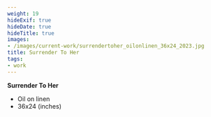 ```yaml
---
weight: 19
hideExif: true
hideDate: true
hideTitle: true
images:
- /images/current-work/surrendertoher_oilonlinen_36x24_2023.jpg
title: Surrender To Her
tags:
- work
---
```

**Surrender To Her**
- Oil on linen
- 36x24 (inches)